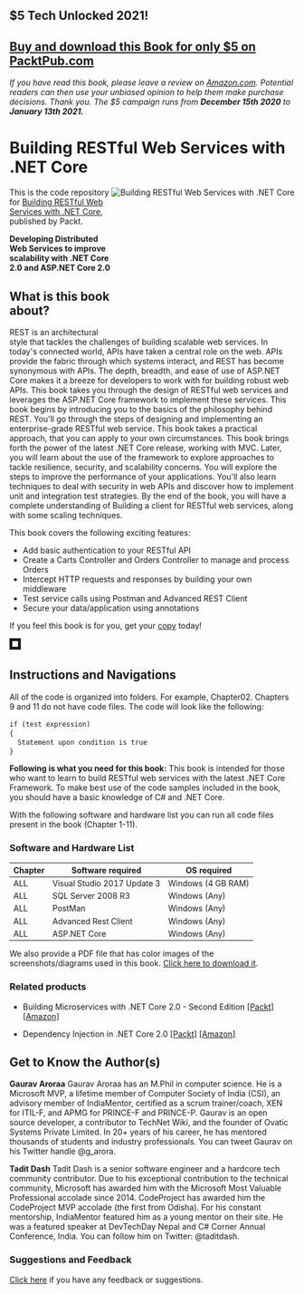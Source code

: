 ## $5 Tech Unlocked 2021!
[Buy and download this Book for only $5 on PacktPub.com](https://www.packtpub.com/product/building-restful-web-services-with-net-core/9781788291576)
-----
*If you have read this book, please leave a review on [Amazon.com](https://www.amazon.com/gp/product/1788291573).     Potential readers can then use your unbiased opinion to help them make purchase decisions. Thank you. The $5 campaign         runs from __December 15th 2020__ to __January 13th 2021.__*


# Building RESTful Web Services with .NET Core

<a href="https://www.packtpub.com/application-development/building-restful-web-services-net-core?utm_source=github&utm_medium=repository&utm_campaign=9781788291576"><img src="https://d255esdrn735hr.cloudfront.net/sites/default/files/imagecache/ppv4_main_book_cover/B07282_cover.png" alt="Building RESTful Web Services with .NET Core" height="256px" align="right"></a>

This is the code repository for [Building RESTful Web Services with .NET Core](https://www.packtpub.com/application-development/building-restful-web-services-net-core?utm_source=github&utm_medium=repository&utm_campaign=9781788291576), published by Packt.

**Developing Distributed Web Services to improve scalability with .NET Core 2.0 and ASP.NET Core 2.0**

## What is this book about?
REST is an architectural style that tackles the challenges of building scalable web services. In today's connected world, APIs have taken a central role on the web. APIs provide the fabric through which systems interact, and REST has become synonymous with APIs. The depth, breadth, and ease of use of ASP.NET Core makes it a breeze for developers to work with for building robust web APIs. This book takes you through the design of RESTful web services and leverages the ASP.NET Core framework to implement these services. This book begins by introducing you to the basics of the philosophy behind REST. You'll go through the steps of designing and implementing an enterprise-grade RESTful web service. This book takes a practical approach, that you can apply to your own circumstances. This book brings forth the power of the latest .NET Core release, working with MVC. Later, you will learn about the use of the framework to explore approaches to tackle resilience, security, and scalability concerns. You will explore the steps to improve the performance of your applications. You'll also learn techniques to deal with security in web APIs and discover how to implement unit and integration test strategies. By the end of the book, you will have a complete understanding of Building a client for RESTful web services, along with some scaling techniques.

This book covers the following exciting features:
* Add basic authentication to your RESTful API
* Create a Carts Controller and Orders Controller to manage and process Orders
* Intercept HTTP requests and responses by building your own middleware
* Test service calls using Postman and Advanced REST Client
* Secure your data/application using annotations

If you feel this book is for you, get your [copy](https://www.amazon.com/dp/1788291573) today!

<a href="https://www.packtpub.com/?utm_source=github&utm_medium=banner&utm_campaign=GitHubBanner"><img src="https://raw.githubusercontent.com/PacktPublishing/GitHub/master/GitHub.png" 
alt="https://www.packtpub.com/" border="5" /></a>


## Instructions and Navigations
All of the code is organized into folders. For example, Chapter02.
Chapters 9 and 11 do not have code files.
The code will look like the following:
```
if (test expression)
{
  Statement upon condition is true
}
```

**Following is what you need for this book:**
This book is intended for those who want to learn to build RESTful web services with the latest .NET Core Framework. To make best use of the code samples included in the book, you should have a basic knowledge of C# and .NET Core.

With the following software and hardware list you can run all code files present in the book (Chapter 1-11).

### Software and Hardware List

| Chapter  | Software required                   | OS required                        |
| -------- | ------------------------------------| -----------------------------------|
| ALL      | Visual Studio 2017 Update 3         | Windows (4 GB RAM)                 |
| ALL      | SQL Server 2008 R3                  | Windows (Any)                      |
| ALL      | PostMan                             | Windows (Any)                      |
| ALL      | Advanced Rest Client                | Windows (Any)                      |
| ALL      | ASP.NET Core                        | Windows (Any)                      |


We also provide a PDF file that has color images of the screenshots/diagrams used in this book. [Click here to download it](https://www.packtpub.com/sites/default/files/downloads/BuildingRESTfulWebServiceswithDOTNETCore_ColorImages.pdf).

### Related products <Paste books from the Other books you may enjoy section>
* Building Microservices with .NET Core 2.0 - Second Edition [[Packt]](https://www.packtpub.com/application-development/building-microservices-net-core-20-second-edition?utm_source=github&utm_medium=repository&utm_campaign=9781788393331) [[Amazon]](https://www.amazon.com/dp/1788393333)

* Dependency Injection in .NET Core 2.0 [[Packt]](https://www.packtpub.com/application-development/dependency-injection-net-core-20?utm_source=github&utm_medium=repository&utm_campaign=9781787121300) [[Amazon]](https://www.amazon.com/dp/1787121305)

## Get to Know the Author(s)
**Gaurav Aroraa**
Gaurav Aroraa has an M.Phil in computer science. He is a Microsoft MVP, a lifetime member of Computer Society of India (CSI), an advisory member of IndiaMentor, certified as a scrum trainer/coach, XEN for ITIL-F, and APMG for PRINCE-F and PRINCE-P. Gaurav is an open source developer, a contributor to TechNet Wiki, and the founder of Ovatic Systems Private Limited. In 20+ years of his career, he has mentored thousands of students and industry professionals. You can tweet Gaurav on his Twitter handle @g_arora.

**Tadit Dash**
Tadit Dash is a senior software engineer and a hardcore tech community contributor. Due to his exceptional contribution to the technical community, Microsoft has awarded him with the Microsoft Most Valuable Professional accolade since 2014. CodeProject has awarded him the CodeProject MVP accolade (the first from Odisha). For his constant mentorship, IndiaMentor featured him as a young mentor on their site. He was a featured speaker at DevTechDay Nepal and C# Corner Annual Conference, India. You can follow him on Twitter: @taditdash.


### Suggestions and Feedback
[Click here](https://docs.google.com/forms/d/e/1FAIpQLSdy7dATC6QmEL81FIUuymZ0Wy9vH1jHkvpY57OiMeKGqib_Ow/viewform) if you have any feedback or suggestions.
